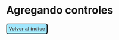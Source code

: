 # Agregando controles



<button type="button" style="background-color: rgba(102,217,255,0.6); border-radius: 5px; box-shadow: 2px #ffaaff; padding: 5px;">
<a href="http://www.pythondiario.com/2016/03/mini-curso-de-wxpython-1-introduccion.html#sumario-del-curso" style="color: #505050"><strong>Volver al índice</strong></a></button>

